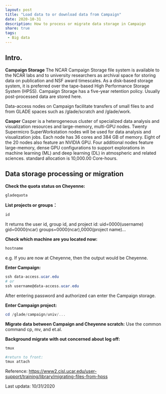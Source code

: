 ```yaml
---
layout: post
title: "Load data to or download data from Campaign"
date: 2020-10-31
description: How to process or migrate data storage in Campaign 
share: true
tags:
 - Big data
---
```


## Intro.
**Campaign Storage**
The NCAR Campaign Storage file system is available to the NCAR labs and to university researchers as archival space for storing data on publication and NSF award timescales. As a disk-based storage system, it is preferred over the tape-based High Performance Storage System (HPSS). Campaign Storage has a five-year retention policy. Usually post-processed data are stored here.

Data-access nodes on Campaign facilitate transfers of small files to and from GLADE spaces such as /glade/scratch and /glade/work.

**Casper**
Casper is a heterogeneous cluster of specialized data analysis and visualization resources and large-memory, multi-GPU nodes. Twenty Supermicro SuperWorkstation nodes will be used for data analysis and visualization jobs. Each node has 36 cores and 384 GB of memory. Eight of the 20 nodes also feature an NVIDIA GPU. Four additional nodes feature large-memory, dense GPU configurations to support explorations in machine learning (ML) and deep learning (DL) in atmospheric and related sciences.
standard allocation is 10,000.00 Core-hours.

## Data storage processing or migration
**Check the quota status on Cheyenne:**
```powershell
gladequota
```

**List projects or groups：**
```powershell
id
```
It returns the user id, group id, and project id:
uid=0000(username) gid=0000(ncar) groups=0000(ncar),0000(project name)...

**Check which machine are you located now:**
```powershell
hostname
```
e.g. If you are now at Cheyenne, then the output would be Cheyenne.

**Enter Campaign:**
```powershell
ssh data-access.ucar.edu
# or 
ssh username@data-access.ucar.edu
```
After entering password and authorized can enter the Campaign storage.

**Enter Campaign project:**
```powershell
cd /glade/campaign/univ/...
```

**Migrate data between Campaign and Cheyenne scratch:**
Use the common command cp, mv, and et.al.

**Background migrate with out concerned about log off:**
```powershell
tmux

#return to front:
tmux attach
```

Reference:
https://www2.cisl.ucar.edu/user-support/training/library/migrating-files-from-hpss

Last updata: 10/31/2020